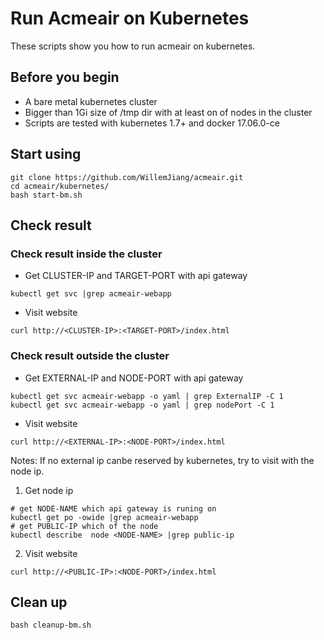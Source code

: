 # Run Acmeair on Kubernetes
These scripts show you how to run acmeair on kubernetes.

## Before you begin
* A bare metal kubernetes cluster
* Bigger than 1Gi size of /tmp dir with at least on of nodes in the cluster 
* Scripts are tested with kubernetes 1.7+ and docker 17.06.0-ce

## Start using
```
git clone https://github.com/WillemJiang/acmeair.git
cd acmeair/kubernetes/
bash start-bm.sh
```
## Check result

### Check result inside the cluster
* Get CLUSTER-IP and TARGET-PORT with api gateway
```
kubectl get svc |grep acmeair-webapp
```

* Visit website
```
curl http://<CLUSTER-IP>:<TARGET-PORT>/index.html
```

### Check result outside the cluster
* Get EXTERNAL-IP and NODE-PORT with api gateway
```
kubectl get svc acmeair-webapp -o yaml | grep ExternalIP -C 1
kubectl get svc acmeair-webapp -o yaml | grep nodePort -C 1
```

* Visit website
```
curl http://<EXTERNAL-IP>:<NODE-PORT>/index.html
```
Notes:
If no external ip canbe reserved by kubernetes, try to visit with the node ip.
1. Get node ip
```
# get NODE-NAME which api gateway is runing on
kubectl get po -owide |grep acmeair-webapp
# get PUBLIC-IP which of the node
kubectl describe  node <NODE-NAME> |grep public-ip
```
2. Visit website
```
curl http://<PUBLIC-IP>:<NODE-PORT>/index.html
```

## Clean up
```
bash cleanup-bm.sh
```

